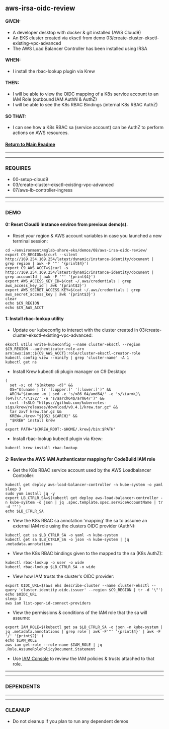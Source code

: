 ## aws-irsa-oidc-review

#### GIVEN:
  - A developer desktop with docker & git installed (AWS Cloud9)
  - An EKS cluster created via eksctl from demo 03/create-cluster-eksctl-existing-vpc-advanced
  - The AWS Load Balancer Controller has been installed using IRSA

#### WHEN:
  - I install the rbac-lookup plugin via Krew

#### THEN:
  - I will be able to view the OIDC mapping of a K8s service account to an IAM Role (outbound IAM AuthN & AuthZ)
  - I will be able to see the K8s RBAC Bindings (internal K8s RBAC AuthZ)

#### SO THAT:
  - I can see how a K8s RBAC sa (service account) can be AuthZ to perform actions on AWS resources.

#### [Return to Main Readme](https://github.com/virtmerlin/mglab-share-eks#demos)

---------------------------------------------------------------
---------------------------------------------------------------
### REQUIRES
- 00-setup-cloud9
- 03/create-cluster-eksctl-existing-vpc-advanced
- 07/aws-lb-controller-ingress

---------------------------------------------------------------
---------------------------------------------------------------
### DEMO

#### 0: Reset Cloud9 Instance environ from previous demo(s).
- Reset your region & AWS account variables in case you launched a new terminal session:
```
cd ~/environment/mglab-share-eks/demos/08/aws-irsa-oidc-review/
export C9_REGION=$(curl --silent http://169.254.169.254/latest/dynamic/instance-identity/document |  grep region | awk -F '"' '{print$4}')
export C9_AWS_ACCT=$(curl -s http://169.254.169.254/latest/dynamic/instance-identity/document | grep accountId | awk -F '"' '{print$4}')
export AWS_ACCESS_KEY_ID=$(cat ~/.aws/credentials | grep aws_access_key_id | awk '{print$3}')
export AWS_SECRET_ACCESS_KEY=$(cat ~/.aws/credentials | grep aws_secret_access_key | awk '{print$3}')
clear
echo $C9_REGION
echo $C9_AWS_ACCT
```

#### 1: Install rbac-lookup utility
- Update our kubeconfig to interact with the cluster created in 03/create-cluster-eksctl-existing-vpc-advanced:
```
eksctl utils write-kubeconfig --name cluster-eksctl --region $C9_REGION --authenticator-role-arn arn:aws:iam::${C9_AWS_ACCT}:role/cluster-eksctl-creator-role
kubectl config view --minify | grep 'cluster-name' -A 1
kubectl get ns
```
- Install Krew kubectl cli plugin manager on C9 Desktop:
```
(
  set -x; cd "$(mktemp -d)" &&
  OS="$(uname | tr '[:upper:]' '[:lower:]')" &&
  ARCH="$(uname -m | sed -e 's/x86_64/amd64/' -e 's/\(arm\)\(64\)\?.*/\1\2/' -e 's/aarch64$/arm64/')" &&
  curl -fsSLO "https://github.com/kubernetes-sigs/krew/releases/download/v0.4.1/krew.tar.gz" &&
  tar zxvf krew.tar.gz &&
  KREW=./krew-"${OS}_${ARCH}" &&
  "$KREW" install krew
)
export PATH="${KREW_ROOT:-$HOME/.krew}/bin:$PATH"
```
- Install rbac-lookup kubectl plugin via Krew:
```
kubectl krew install rbac-lookup
```

#### 2: Review the AWS IAM Authenticator mapping for CodeBuild IAM role
- Get the K8s RBAC service account used by the AWS Loadbalancer Controller:
```
kubectl get deploy aws-load-balancer-controller -n kube-system -o yaml
sleep 3
sudo yum install jq -y
export LB_CTRLR_SA=$(kubectl get deploy aws-load-balancer-controller -n kube-system -o json | jq .spec.template.spec.serviceAccountName | tr -d '"')
echo $LB_CTRLR_SA
```
- View the K8s RBAC sa annotation 'mapping' the sa to assume an external IAM role using the clusters OIDC provider (AuthN):
```
kubectl get sa $LB_CTRLR_SA -o yaml -n kube-system
kubectl get sa $LB_CTRLR_SA -o json -n kube-system | jq .metadata.annotations
```
- View the K8s RBAC bindings given to the mapped to the sa (K8s AuthZ):
```
kubectl rbac-lookup -o user -o wide
kubectl rbac-lookup $LB_CTRLR_SA -o wide
```
- View how IAM trusts the cluster's OIDC provider:
```
export OIDC_URL=$(aws eks describe-cluster --name cluster-eksctl --query 'cluster.identity.oidc.issuer' --region $C9_REGION | tr -d '\"')
echo $OIDC_URL
sleep 3
aws iam list-open-id-connect-providers
```
- View the permissions & conditions of the IAM role that the sa will assume:
```
export IAM_ROLE=$(kubectl get sa $LB_CTRLR_SA -o json -n kube-system | jq .metadata.annotations | grep role | awk -F'"' '{print$4}' | awk -F '/' '{print$2}' )
echo $IAM_ROLE
aws iam get-role --role-name $IAM_ROLE | jq .Role.AssumeRolePolicyDocument.Statement
```
- Use [IAM Console](https://console.aws.amazon.com/iam/home#/home) to review the IAM policies & trusts attached to that role.

---------------------------------------------------------------
---------------------------------------------------------------
### DEPENDENTS

---------------------------------------------------------------
---------------------------------------------------------------
### CLEANUP
- Do not cleanup if you plan to run any dependent demos
